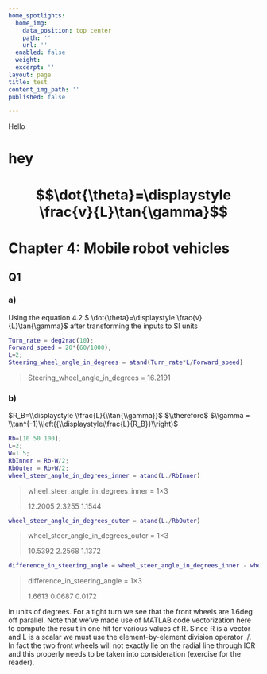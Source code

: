 ```yaml
---
home_spotlights:
  home_img:
    data_position: top center
    path: ''
    url: ''
  enabled: false
  weight: 
  excerpt: ''
layout: page
title: test
content_img_path: ''
published: false

---
```

Hello

# hey


# $$\dot{\theta}=\displaystyle \frac{v}{L}\tan{\gamma}$$

# Chapter 4: Mobile robot vehicles

## Q1

### a)

Using the equation 4.2 $ \\dot{\\theta}=\\displaystyle \\frac{v}{L}\\tan{\\gamma}$ after transforming the inputs to SI units

```matlab
Turn_rate = deg2rad(10);
Forward_speed = 20*(60/1000);
L=2;
Steering_wheel_angle_in_degrees = atand(Turn_rate*L/Forward_speed)
```

> Steering_wheel_angle_in_degrees = 16.2191

### b)

$R_B=\\displaystyle \\frac{L}{\\tan{\\gamma}}$  $\\therefore$ $\\gamma = \\tan^{-1}\\left({\\displaystyle\\frac{L}{R_B}}\\right)$

```matlab
Rb=[10 50 100];
L=2;
W=1.5;
RbInner = Rb-W/2;
RbOuter = Rb+W/2;
wheel_steer_angle_in_degrees_inner = atand(L./RbInner)
```

> wheel_steer_angle_in_degrees_inner = 1×3
>
> 12\.2005    2.3255    1.1544

```matlab
wheel_steer_angle_in_degrees_outer = atand(L./RbOuter)
```

> wheel_steer_angle_in_degrees_outer = 1×3
>
> 10\.5392    2.2568    1.1372

```matlab
difference_in_steering_angle = wheel_steer_angle_in_degrees_inner - wheel_steer_angle_in_degrees_outer
```

> difference_in_steering_angle = 1×3
>
> 1\.6613    0.0687    0.0172

in units of degrees. For a tight turn we see that the front wheels are 1.6deg off parallel. Note that we’ve made use of MATLAB code vectorization here to compute the result in one hit for various values of R. Since R is a vector and L is a scalar we must use the element-by-element division operator ./. In fact the two front wheels will not exactly lie on the radial line through ICR and this properly needs to be taken into consideration (exercise for the reader).
